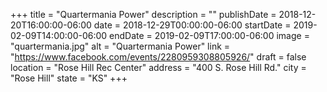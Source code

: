 +++
title = "Quartermania Power"
description = ""
publishDate = 2018-12-20T16:00:00-06:00
date = 2018-12-29T00:00:00-06:00
startDate = 2019-02-09T14:00:00-06:00
endDate = 2019-02-09T17:00:00-06:00
image = "quartermania.jpg"
alt = "Quartermania Power"
link = "https://www.facebook.com/events/2280959308805926/"
draft = false
location = "Rose Hill Rec Center"
address = "400 S. Rose Hill Rd."
city = "Rose Hill"
state = "KS"
+++
